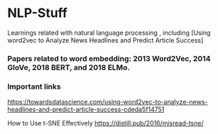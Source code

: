 # NLP-Stuff
Learnings related with natural language processing , including [Using word2vec to Analyze News Headlines and Predict Article Success]


###  Papers related to word embedding: 2013 Word2Vec, 2014 GloVe, 2018 BERT, and 2018 ELMo.

### Important links

https://towardsdatascience.com/using-word2vec-to-analyze-news-headlines-and-predict-article-success-cdeda5f14751


How to Use t-SNE Effectively
https://distill.pub/2016/misread-tsne/
